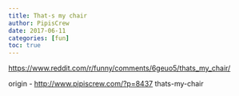```yaml
---
title: That-s my chair
author: PipisCrew
date: 2017-06-11
categories: [fun]
toc: true
---
```


https://www.reddit.com/r/funny/comments/6geuo5/thats_my_chair/

origin - http://www.pipiscrew.com/?p=8437 thats-my-chair